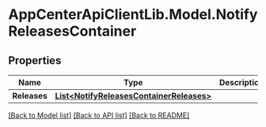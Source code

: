 # AppCenterApiClientLib.Model.NotifyReleasesContainer
## Properties

Name | Type | Description | Notes
------------ | ------------- | ------------- | -------------
**Releases** | [**List&lt;NotifyReleasesContainerReleases&gt;**](NotifyReleasesContainerReleases.md) |  | 

[[Back to Model list]](../README.md#documentation-for-models) [[Back to API list]](../README.md#documentation-for-api-endpoints) [[Back to README]](../README.md)

